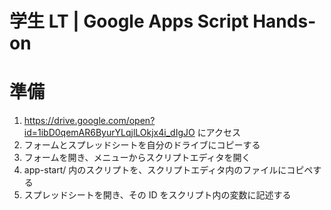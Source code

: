 # 学生 LT  |  Google Apps Script  Hands-on

# 準備
1. https://drive.google.com/open?id=1ibD0qemAR6ByurYLqjlLOkjx4i_dIgJO にアクセス
1. フォームとスプレッドシートを自分のドライブにコピーする
1. フォームを開き、メニューからスクリプトエディタを開く
1. app-start/ 内のスクリプトを、スクリプトエディタ内のファイルにコピペする
1. スプレッドシートを開き、その ID をスクリプト内の変数に記述する